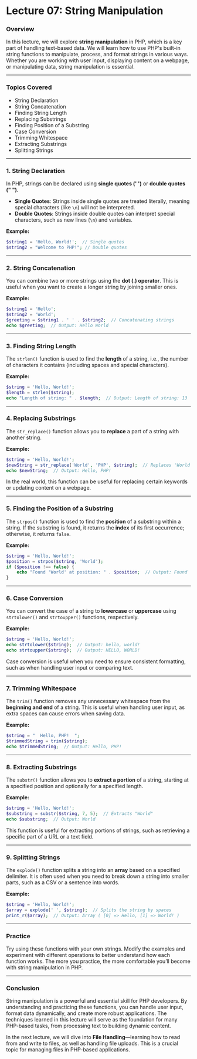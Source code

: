 # **Lecture 07: String Manipulation**

### **Overview**
In this lecture, we will explore **string manipulation** in PHP, which is a key part of handling text-based data. We will learn how to use PHP's built-in string functions to manipulate, process, and format strings in various ways. Whether you are working with user input, displaying content on a webpage, or manipulating data, string manipulation is essential.

---

### **Topics Covered**
- String Declaration
- String Concatenation
- Finding String Length
- Replacing Substrings
- Finding Position of a Substring
- Case Conversion
- Trimming Whitespace
- Extracting Substrings
- Splitting Strings

---

### **1. String Declaration**

In PHP, strings can be declared using **single quotes (' ')** or **double quotes (" ")**.

- **Single Quotes**: Strings inside single quotes are treated literally, meaning special characters (like `\n`) will not be interpreted.
- **Double Quotes**: Strings inside double quotes can interpret special characters, such as new lines (`\n`) and variables.

**Example:**

```php
$string1 = 'Hello, World!';  // Single quotes
$string2 = "Welcome to PHP!"; // Double quotes
```

---

### **2. String Concatenation**

You can combine two or more strings using the **dot (.) operator**. This is useful when you want to create a longer string by joining smaller ones.

**Example:**

```php
$string1 = 'Hello';
$string2 = 'World';
$greeting = $string1 . ' ' . $string2;  // Concatenating strings
echo $greeting;  // Output: Hello World
```

---

### **3. Finding String Length**

The `strlen()` function is used to find the **length** of a string, i.e., the number of characters it contains (including spaces and special characters).

**Example:**

```php
$string = 'Hello, World!';
$length = strlen($string);
echo "Length of string: " . $length;  // Output: Length of string: 13
```

---

### **4. Replacing Substrings**

The `str_replace()` function allows you to **replace** a part of a string with another string.

**Example:**

```php
$string = 'Hello, World!';
$newString = str_replace('World', 'PHP', $string);  // Replaces 'World' with 'PHP'
echo $newString;  // Output: Hello, PHP!
```

In the real world, this function can be useful for replacing certain keywords or updating content on a webpage.

---

### **5. Finding the Position of a Substring**

The `strpos()` function is used to find the **position** of a substring within a string. If the substring is found, it returns the **index** of its first occurrence; otherwise, it returns `false`.

**Example:**

```php
$string = 'Hello, World!';
$position = strpos($string, 'World');
if ($position !== false) {
    echo "Found 'World' at position: " . $position;  // Output: Found 'World' at position: 7
}
```

---

### **6. Case Conversion**

You can convert the case of a string to **lowercase** or **uppercase** using `strtolower()` and `strtoupper()` functions, respectively.

**Example:**

```php
$string = 'Hello, World!';
echo strtolower($string);  // Output: hello, world!
echo strtoupper($string);  // Output: HELLO, WORLD!
```

Case conversion is useful when you need to ensure consistent formatting, such as when handling user input or comparing text.

---

### **7. Trimming Whitespace**

The `trim()` function removes any unnecessary whitespace from the **beginning and end** of a string. This is useful when handling user input, as extra spaces can cause errors when saving data.

**Example:**

```php
$string = "  Hello, PHP!  ";
$trimmedString = trim($string);
echo $trimmedString;  // Output: Hello, PHP!
```

---

### **8. Extracting Substrings**

The `substr()` function allows you to **extract a portion** of a string, starting at a specified position and optionally for a specified length.

**Example:**

```php
$string = 'Hello, World!';
$substring = substr($string, 7, 5);  // Extracts "World"
echo $substring;  // Output: World
```

This function is useful for extracting portions of strings, such as retrieving a specific part of a URL or a text field.

---

### **9. Splitting Strings**

The `explode()` function splits a string into an **array** based on a specified delimiter. It is often used when you need to break down a string into smaller parts, such as a CSV or a sentence into words.

**Example:**

```php
$string = 'Hello, World!';
$array = explode(' ', $string);  // Splits the string by spaces
print_r($array);  // Output: Array ( [0] => Hello, [1] => World! )
```

---

### **Practice**

Try using these functions with your own strings. Modify the examples and experiment with different operations to better understand how each function works. The more you practice, the more comfortable you’ll become with string manipulation in PHP.

---

### **Conclusion**

String manipulation is a powerful and essential skill for PHP developers. By understanding and practicing these functions, you can handle user input, format data dynamically, and create more robust applications. The techniques learned in this lecture will serve as the foundation for many PHP-based tasks, from processing text to building dynamic content.

In the next lecture, we will dive into **File Handling**—learning how to read from and write to files, as well as handling file uploads. This is a crucial topic for managing files in PHP-based applications.